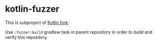 # kotlin-fuzzer

This is subproject of [Kotlin fork](https://github.com/Recognized/kotlin). 

Use `:fuzzer:build` gradlew task in parent repository in order to build and verify this repository.
